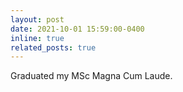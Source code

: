 ```yaml
---
layout: post
date: 2021-10-01 15:59:00-0400
inline: true
related_posts: true
---
```

 
Graduated my MSc Magna Cum Laude.